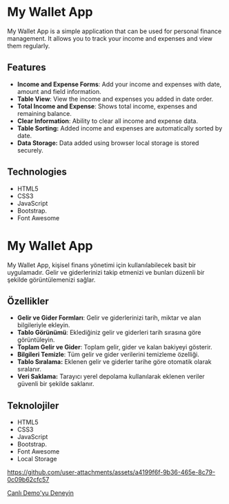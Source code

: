 # My Wallet App

My Wallet App is a simple application that can be used for personal finance management. It allows you to track your income and expenses and view them regularly.

## Features

- **Income and Expense Forms**: Add your income and expenses with date, amount and field information.
- **Table View**: View the income and expenses you added in date order.
- **Total Income and Expense**: Shows total income, expenses and remaining balance.
- **Clear Information**: Ability to clear all income and expense data.
- **Table Sorting:** Added income and expenses are automatically sorted by date.
- **Data Storage:** Data added using browser local storage is stored securely.

## Technologies

- HTML5
- CSS3
- JavaScript
- Bootstrap.
- Font Awesome

# My Wallet App

My Wallet App, kişisel finans yönetimi için kullanılabilecek basit bir uygulamadır. Gelir ve giderlerinizi takip etmenizi ve bunları düzenli bir şekilde görüntülemenizi sağlar.

## Özellikler

- **Gelir ve Gider Formları**: Gelir ve giderlerinizi tarih, miktar ve alan bilgileriyle ekleyin.
- **Tablo Görünümü**: Eklediğiniz gelir ve giderleri tarih sırasına göre görüntüleyin.
- **Toplam Gelir ve Gider**: Toplam gelir, gider ve kalan bakiyeyi gösterir.
- **Bilgileri Temizle**: Tüm gelir ve gider verilerini temizleme özelliği.
- **Tablo Sıralama:** Eklenen gelir ve giderler tarihe göre otomatik olarak sıralanır.
- **Veri Saklama:** Tarayıcı yerel depolama kullanılarak eklenen veriler güvenli bir şekilde saklanır.

## Teknolojiler

- HTML5
- CSS3
- JavaScript
- Bootstrap.
- Font Awesome
- Local Storage

https://github.com/user-attachments/assets/a4199f6f-9b36-465e-8c79-0c09b62cfc57

[Canlı Demo'yu Deneyin](https://fatihycan.github.io/Wallet-App/)

